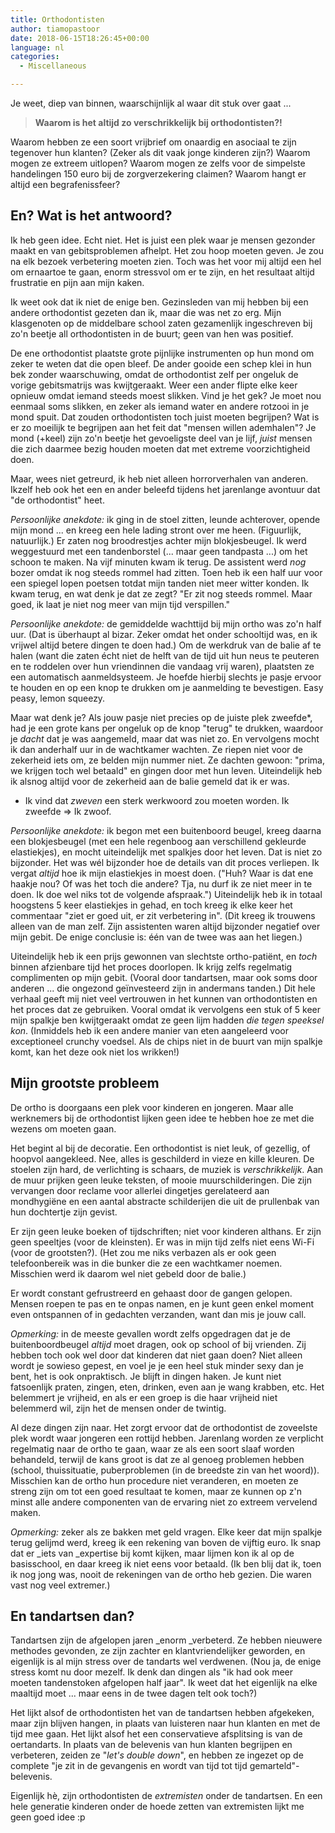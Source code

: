 ```yaml
---
title: Orthodontisten
author: tiamopastoor
date: 2018-06-15T18:26:45+00:00
language: nl
categories:
  - Miscellaneous

---
```

Je weet, diep van binnen, waarschijnlijk al waar dit stuk over gaat ...

> **Waarom is het altijd zo verschrikkelijk bij orthodontisten?!**

Waarom hebben ze een soort vrijbrief om onaardig en asociaal te zijn tegenover hun klanten? (Zeker als dit vaak jonge kinderen zijn?) Waarom mogen ze extreem uitlopen? Waarom mogen ze zelfs voor de simpelste handelingen 150 euro bij de zorgverzekering claimen? Waarom hangt er altijd een begrafenissfeer?

## En? Wat is het antwoord?

Ik heb geen idee. Echt niet. Het is juist een plek waar je mensen gezonder maakt en van gebitsproblemen afhelpt. Het zou hoop moeten geven. Je zou na elk bezoek verbetering moeten zien. Toch was het voor mij altijd een hel om ernaartoe te gaan, enorm stressvol om er te zijn, en het resultaat altijd frustratie en pijn aan mijn kaken.

Ik weet ook dat ik niet de enige ben. Gezinsleden van mij hebben bij een andere orthodontist gezeten dan ik, maar die was net zo erg. Mijn klasgenoten op de middelbare school zaten gezamenlijk ingeschreven bij zo'n beetje all orthodontisten in de buurt; geen van hen was positief.


De ene orthodontist plaatste grote pijnlijke instrumenten op hun mond om zeker te weten dat die open bleef. De ander gooide een schep klei in hun bek zonder waarschuwing, omdat de orthodontist zelf per ongeluk de vorige gebitsmatrijs was kwijtgeraakt. Weer een ander flipte elke keer opnieuw omdat iemand steeds moest slikken. Vind je het gek? Je moet nou eenmaal soms slikken, en zeker als iemand water en andere rotzooi in je mond spuit. Dat zouden orthodontisten toch juist moeten begrijpen? Wat is er zo moeilijk te begrijpen aan het feit dat "mensen willen ademhalen"? Je mond (+keel) zijn zo'n beetje het gevoeligste deel van je lijf, _juist_ mensen die zich daarmee bezig houden moeten dat met extreme voorzichtigheid doen.

Maar, wees niet getreurd, ik heb niet alleen horrorverhalen van anderen. Ikzelf heb ook het een en ander beleefd tijdens het jarenlange avontuur dat "de orthodontist" heet.

_Persoonlijke anekdote:_ ik ging in de stoel zitten, leunde achterover, opende mijn mond ... en kreeg een hele lading stront over me heen. (Figuurlijk, natuurlijk.) Er zaten nog broodrestjes achter mijn blokjesbeugel. Ik werd weggestuurd met een tandenborstel (... maar geen tandpasta ...) om het schoon te maken. Na vijf minuten kwam ik terug. De assistent werd _nog_ bozer omdat ik nog steeds rommel had zitten. Toen heb ik een half uur voor een spiegel lopen poetsen totdat mijn tanden niet meer witter konden. Ik kwam terug, en wat denk je dat ze zegt? "Er zit nog steeds rommel. Maar goed, ik laat je niet nog meer van mijn tijd verspillen."

_Persoonlijke anekdote:_ de gemiddelde wachttijd bij mijn ortho was zo'n half uur. (Dat is überhaupt al bizar. Zeker omdat het onder schooltijd was, en ik vrijwel altijd betere dingen te doen had.) Om de werkdruk van de balie af te halen (want die zaten écht niet de helft van de tijd uit hun neus te peuteren en te roddelen over hun vriendinnen die vandaag vrij waren), plaatsten ze een automatisch aanmeldsysteem. Je hoefde hierbij slechts je pasje ervoor te houden en op een knop te drukken om je aanmelding te bevestigen. Easy peasy, lemon squeezy.

Maar wat denk je? Als jouw pasje niet precies op de juiste plek zweefde*, had je een grote kans per ongeluk op de knop "terug" te drukken, waardoor je _dacht_ dat je was aangemeld, maar dat was niet zo. En vervolgens mocht ik dan anderhalf uur in de wachtkamer wachten. Ze riepen niet voor de zekerheid iets om, ze belden mijn nummer niet. Ze dachten gewoon: "prima, we krijgen toch wel betaald" en gingen door met hun leven. Uiteindelijk heb ik alsnog altijd voor de zekerheid aan de balie gemeld dat ik er was.

* Ik vind dat _zweven_ een sterk werkwoord zou moeten worden. Ik zweefde => Ik zwoof.

_Persoonlijke anekdote:_ ik begon met een buitenboord beugel, kreeg daarna een blokjesbeugel (met een hele regenboog aan verschillend gekleurde elastiekjes), en mocht uiteindelijk met spalkjes door het leven. Dat is niet zo bijzonder. Het was wél bijzonder hoe de details van dit proces verliepen. Ik vergat _altijd_ hoe ik mijn elastiekjes in moest doen. ("Huh? Waar is dat ene haakje nou? Of was het toch die andere? Tja, nu durf ik ze niet meer in te doen. Ik doe wel niks tot de volgende afspraak.") Uiteindelijk heb ik in totaal hoogstens 5 keer elastiekjes in gehad, en toch kreeg ik elke keer het commentaar "ziet er goed uit, er zit verbetering in". (Dit kreeg ik trouwens alleen van de man zelf. Zijn assistenten waren altijd bijzonder negatief over mijn gebit. De enige conclusie is: één van de twee was aan het liegen.)

Uiteindelijk heb ik een prijs gewonnen van slechtste ortho-patiënt, en _toch_ binnen afzienbare tijd het proces doorlopen. Ik krijg zelfs regelmatig complimenten op mijn gebit. (Vooral door tandartsen, maar ook soms door anderen ... die ongezond geïnvesteerd zijn in andermans tanden.) Dit hele verhaal geeft mij niet veel vertrouwen in het kunnen van orthodontisten en het proces dat ze gebruiken. Vooral omdat ik vervolgens een stuk of 5 keer mijn spalkje ben kwijtgeraakt omdat ze geen lijm hadden _die tegen speeksel kon_. (Inmiddels heb ik een andere manier van eten aangeleerd voor exceptioneel crunchy voedsel. Als de chips niet in de buurt van mijn spalkje komt, kan het deze ook niet los wrikken!)

## Mijn grootste probleem

De ortho is doorgaans een plek voor kinderen en jongeren. Maar alle werknemers bij de orthodontist lijken geen idee te hebben hoe ze met die wezens om moeten gaan.

Het begint al bij de decoratie. Een orthodontist is niet leuk, of gezellig, of hoopvol aangekleed. Nee, alles is geschilderd in vieze en kille kleuren. De stoelen zijn hard, de verlichting is schaars, de muziek is _verschrikkelijk_. Aan de muur prijken geen leuke teksten, of mooie muurschilderingen. Die zijn vervangen door reclame voor allerlei dingetjes gerelateerd aan mondhygiëne en een aantal abstracte schilderijen die uit de prullenbak van hun dochtertje zijn gevist.

Er zijn geen leuke boeken of tijdschriften; niet voor kinderen althans. Er zijn geen speeltjes (voor de kleinsten). Er was in mijn tijd zelfs niet eens Wi-Fi (voor de grootsten?). (Het zou me niks verbazen als er ook geen telefoonbereik was in die bunker die ze een wachtkamer noemen. Misschien werd ik daarom wel niet gebeld door de balie.)

Er wordt constant gefrustreerd en gehaast door de gangen gelopen. Mensen roepen te pas en te onpas namen, en je kunt geen enkel moment even ontspannen of in gedachten verzanden, want dan mis je jouw call.

_Opmerking:_ in de meeste gevallen wordt zelfs opgedragen dat je de buitenboordbeugel _altijd_ moet dragen, ook op school of bij vrienden. Zij hebben toch ook wel door dat kinderen dat niet gaan doen? Niet alleen wordt je sowieso gepest, en voel je je een heel stuk minder sexy dan je bent, het is ook onpraktisch. Je blijft in dingen haken. Je kunt niet fatsoenlijk praten, zingen, eten, drinken, even aan je wang krabben, etc. Het belemmert je vrijheid, en als er een groep is die haar vrijheid niet belemmerd wil, zijn het de mensen onder de twintig.

Al deze dingen zijn naar. Het zorgt ervoor dat de orthodontist de zoveelste plek wordt waar jongeren een rottijd hebben. Jarenlang worden ze verplicht regelmatig naar de ortho te gaan, waar ze als een soort slaaf worden behandeld, terwijl de kans groot is dat ze al genoeg problemen hebben (school, thuissituatie, puberproblemen (in de breedste zin van het woord)). Misschien kan de ortho hun procedure niet veranderen, en moeten ze streng zijn om tot een goed resultaat te komen, maar ze kunnen op z'n minst alle andere componenten van de ervaring niet zo extreem vervelend maken.

_Opmerking:_ zeker als ze bakken met geld vragen. Elke keer dat mijn spalkje terug gelijmd werd, kreeg ik een rekening van boven de vijftig euro. Ik snap dat er _iets van _expertise bij komt kijken, maar lijmen kon ik al op de basisschool, en daar kreeg ik niet eens voor betaald. (Ik ben blij dat ik, toen ik nog jong was, nooit de rekeningen van de ortho heb gezien. Die waren vast nog veel extremer.)

## En tandartsen dan?

Tandartsen zijn de afgelopen jaren _enorm _verbeterd. Ze hebben nieuwere methodes gevonden, ze zijn zachter en klantvriendelijker geworden, en eigenlijk is al mijn stress over de tandarts wel verdwenen. (Nou ja, de enige stress komt nu door mezelf. Ik denk dan dingen als "ik had ook meer moeten tandenstoken afgelopen half jaar". Ik weet dat het eigenlijk na elke maaltijd moet ... maar eens in de twee dagen telt ook toch?)

Het lijkt alsof de orthodontisten het van de tandartsen hebben afgekeken, maar zijn blijven hangen, in plaats van luisteren naar hun klanten en met de tijd mee gaan. Het lijkt alsof het een conservatieve afsplitsing is van de oertandarts. In plaats van de belevenis van hun klanten begrijpen en verbeteren, zeiden ze "_let's double down_", en hebben ze ingezet op de complete "je zit in de gevangenis en wordt van tijd tot tijd gemarteld"-belevenis.

Eigenlijk hè, zijn orthodontisten de _extremisten_ onder de tandartsen. En een hele generatie kinderen onder de hoede zetten van extremisten lijkt me geen goed idee :p

 